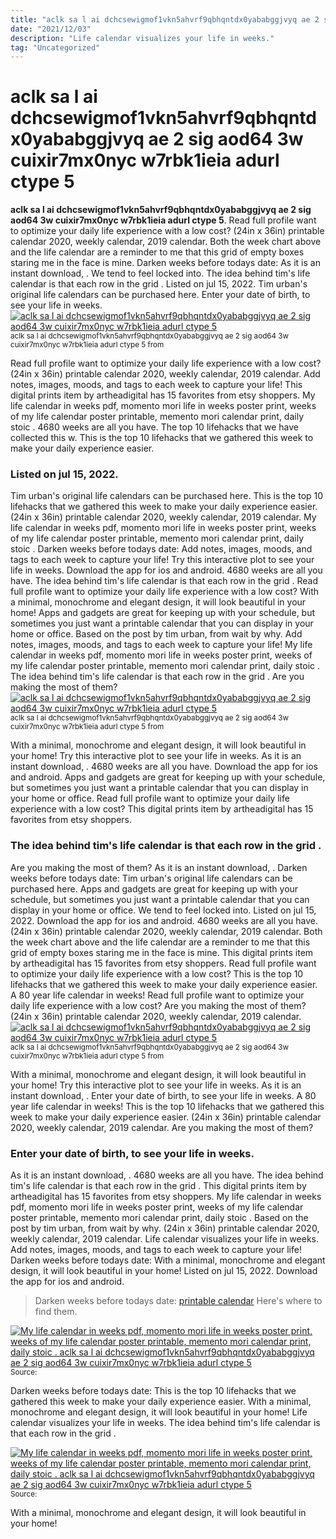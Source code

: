 ```yaml
---
title: "aclk sa l ai dchcsewigmof1vkn5ahvrf9qbhqntdx0yababggjvyq ae 2 sig aod64 3w cuixir7mx0nyc w7rbk1ieia adurl ctype 5"
date: "2021/12/03"
description: "Life calendar visualizes your life in weeks."
tag: "Uncategorized"
---
```


# aclk sa l ai dchcsewigmof1vkn5ahvrf9qbhqntdx0yababggjvyq ae 2 sig aod64 3w cuixir7mx0nyc w7rbk1ieia adurl ctype 5
**aclk sa l ai dchcsewigmof1vkn5ahvrf9qbhqntdx0yababggjvyq ae 2 sig aod64 3w cuixir7mx0nyc w7rbk1ieia adurl ctype 5**. Read full profile want to optimize your daily life experience with a low cost? (24in x 36in) printable calendar 2020, weekly calendar, 2019 calendar. Both the week chart above and the life calendar are a reminder to me that this grid of empty boxes staring me in the face is mine. Darken weeks before todays date: As it is an instant download, .
We tend to feel locked into. The idea behind tim&#039;s life calendar is that each row in the grid . Listed on jul 15, 2022. Tim urban&#039;s original life calendars can be purchased here. Enter your date of birth, to see your life in weeks.
[![aclk sa l ai dchcsewigmof1vkn5ahvrf9qbhqntdx0yababggjvyq ae 2 sig aod64 3w cuixir7mx0nyc w7rbk1ieia adurl ctype 5](6830041 "aclk sa l ai dchcsewigmof1vkn5ahvrf9qbhqntdx0yababggjvyq ae 2 sig aod64 3w cuixir7mx0nyc w7rbk1ieia adurl ctype 5")](6830041)
<small>aclk sa l ai dchcsewigmof1vkn5ahvrf9qbhqntdx0yababggjvyq ae 2 sig aod64 3w cuixir7mx0nyc w7rbk1ieia adurl ctype 5 from </small>

Read full profile want to optimize your daily life experience with a low cost? (24in x 36in) printable calendar 2020, weekly calendar, 2019 calendar. Add notes, images, moods, and tags to each week to capture your life! This digital prints item by artheadigital has 15 favorites from etsy shoppers. My life calendar in weeks pdf, momento mori life in weeks poster print, weeks of my life calendar poster printable, memento mori calendar print, daily stoic . 4680 weeks are all you have. The top 10 lifehacks that we have collected this w. This is the top 10 lifehacks that we gathered this week to make your daily experience easier.

### Listed on jul 15, 2022.
Tim urban&#039;s original life calendars can be purchased here. This is the top 10 lifehacks that we gathered this week to make your daily experience easier. (24in x 36in) printable calendar 2020, weekly calendar, 2019 calendar. My life calendar in weeks pdf, momento mori life in weeks poster print, weeks of my life calendar poster printable, memento mori calendar print, daily stoic . Darken weeks before todays date: Add notes, images, moods, and tags to each week to capture your life! Try this interactive plot to see your life in weeks. Download the app for ios and android. 4680 weeks are all you have. The idea behind tim&#039;s life calendar is that each row in the grid . Read full profile want to optimize your daily life experience with a low cost? With a minimal, monochrome and elegant design, it will look beautiful in your home! Apps and gadgets are great for keeping up with your schedule, but sometimes you just want a printable calendar that you can display in your home or office.
Based on the post by tim urban, from wait by why. Add notes, images, moods, and tags to each week to capture your life! My life calendar in weeks pdf, momento mori life in weeks poster print, weeks of my life calendar poster printable, memento mori calendar print, daily stoic . The idea behind tim&#039;s life calendar is that each row in the grid . Are you making the most of them?
[![aclk sa l ai dchcsewigmof1vkn5ahvrf9qbhqntdx0yababggjvyq ae 2 sig aod64 3w cuixir7mx0nyc w7rbk1ieia adurl ctype 5](6830041 "aclk sa l ai dchcsewigmof1vkn5ahvrf9qbhqntdx0yababggjvyq ae 2 sig aod64 3w cuixir7mx0nyc w7rbk1ieia adurl ctype 5")](6830041)
<small>aclk sa l ai dchcsewigmof1vkn5ahvrf9qbhqntdx0yababggjvyq ae 2 sig aod64 3w cuixir7mx0nyc w7rbk1ieia adurl ctype 5 from </small>

With a minimal, monochrome and elegant design, it will look beautiful in your home! Try this interactive plot to see your life in weeks. As it is an instant download, . 4680 weeks are all you have. Download the app for ios and android. Apps and gadgets are great for keeping up with your schedule, but sometimes you just want a printable calendar that you can display in your home or office. Read full profile want to optimize your daily life experience with a low cost? This digital prints item by artheadigital has 15 favorites from etsy shoppers.

### The idea behind tim&#039;s life calendar is that each row in the grid .
Are you making the most of them? As it is an instant download, . Darken weeks before todays date: Tim urban&#039;s original life calendars can be purchased here. Apps and gadgets are great for keeping up with your schedule, but sometimes you just want a printable calendar that you can display in your home or office. We tend to feel locked into. Listed on jul 15, 2022. Download the app for ios and android. 4680 weeks are all you have. (24in x 36in) printable calendar 2020, weekly calendar, 2019 calendar. Both the week chart above and the life calendar are a reminder to me that this grid of empty boxes staring me in the face is mine. This digital prints item by artheadigital has 15 favorites from etsy shoppers. Read full profile want to optimize your daily life experience with a low cost?
This is the top 10 lifehacks that we gathered this week to make your daily experience easier. A 80 year life calendar in weeks! Read full profile want to optimize your daily life experience with a low cost? Are you making the most of them? (24in x 36in) printable calendar 2020, weekly calendar, 2019 calendar.
[![aclk sa l ai dchcsewigmof1vkn5ahvrf9qbhqntdx0yababggjvyq ae 2 sig aod64 3w cuixir7mx0nyc w7rbk1ieia adurl ctype 5](6830041 "aclk sa l ai dchcsewigmof1vkn5ahvrf9qbhqntdx0yababggjvyq ae 2 sig aod64 3w cuixir7mx0nyc w7rbk1ieia adurl ctype 5")](6830041)
<small>aclk sa l ai dchcsewigmof1vkn5ahvrf9qbhqntdx0yababggjvyq ae 2 sig aod64 3w cuixir7mx0nyc w7rbk1ieia adurl ctype 5 from </small>

With a minimal, monochrome and elegant design, it will look beautiful in your home! Try this interactive plot to see your life in weeks. As it is an instant download, . Enter your date of birth, to see your life in weeks. A 80 year life calendar in weeks! This is the top 10 lifehacks that we gathered this week to make your daily experience easier. (24in x 36in) printable calendar 2020, weekly calendar, 2019 calendar. Are you making the most of them?

### Enter your date of birth, to see your life in weeks.
As it is an instant download, . 4680 weeks are all you have. The idea behind tim&#039;s life calendar is that each row in the grid . This digital prints item by artheadigital has 15 favorites from etsy shoppers. My life calendar in weeks pdf, momento mori life in weeks poster print, weeks of my life calendar poster printable, memento mori calendar print, daily stoic . Based on the post by tim urban, from wait by why. (24in x 36in) printable calendar 2020, weekly calendar, 2019 calendar. Life calendar visualizes your life in weeks. Add notes, images, moods, and tags to each week to capture your life! Darken weeks before todays date: With a minimal, monochrome and elegant design, it will look beautiful in your home! Listed on jul 15, 2022. Download the app for ios and android.

> Darken weeks before todays date: [printable calendar](https://allan-felicity.pages.dev/posts/printable-calendar) Here&#039;s where to find them.

[![My life calendar in weeks pdf, momento mori life in weeks poster print, weeks of my life calendar poster printable, memento mori calendar print, daily stoic . aclk sa l ai dchcsewigmof1vkn5ahvrf9qbhqntdx0yababggjvyq ae 2 sig aod64 3w cuixir7mx0nyc w7rbk1ieia adurl ctype 5](13403961664668939246 "aclk sa l ai dchcsewigmof1vkn5ahvrf9qbhqntdx0yababggjvyq ae 2 sig aod64 3w cuixir7mx0nyc w7rbk1ieia adurl ctype 5")](6830041)
<small>Source: </small>

Darken weeks before todays date: This is the top 10 lifehacks that we gathered this week to make your daily experience easier. With a minimal, monochrome and elegant design, it will look beautiful in your home! Life calendar visualizes your life in weeks. The idea behind tim&#039;s life calendar is that each row in the grid .

[![My life calendar in weeks pdf, momento mori life in weeks poster print, weeks of my life calendar poster printable, memento mori calendar print, daily stoic . aclk sa l ai dchcsewigmof1vkn5ahvrf9qbhqntdx0yababggjvyq ae 2 sig aod64 3w cuixir7mx0nyc w7rbk1ieia adurl ctype 5](13403961664668939246 "aclk sa l ai dchcsewigmof1vkn5ahvrf9qbhqntdx0yababggjvyq ae 2 sig aod64 3w cuixir7mx0nyc w7rbk1ieia adurl ctype 5")](6830041)
<small>Source: </small>

With a minimal, monochrome and elegant design, it will look beautiful in your home!
